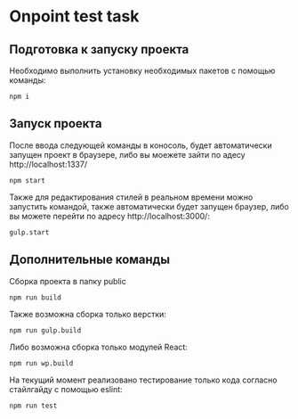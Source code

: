 # Onpoint test task

## Подготовка к запуску проекта

Необходимо выполнить установку необходимых пакетов с помощью команды:
```
npm i
```

## Запуск проекта

После ввода следующей команды в коносоль, будет автоматически запущен проект в браузере, либо вы моежете зайти по адесу http://localhost:1337/
```
npm start
```

Также для редактирования стилей в реальном времени можно запустить командой, также автоматически будет запущен браузер, либо вы можете перейти по адресу http://localhost:3000/:
```
gulp.start
```

## Дополнительные команды

Сборка проекта в папку public
```
npm run build
```

Также возможна сборка только верстки:
```
npm run gulp.build
```

Либо возможна сборка только модулей React:
```
npm run wp.build
```

На текущий момент реализовано тестирование только кода согласно стайлгайду с помощью eslint:
```
npm run test
```
